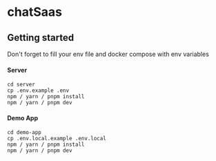 # chatSaas

## Getting started

Don't forget to fill your env file and docker compose with env variables

#### Server
```
cd server
cp .env.example .env
npm / yarn / pnpm install
npm / yarn / pnpm dev
```
#### Demo App
```
cd demo-app
cp .env.local.example .env.local
npm / yarn / pnpm install
npm / yarn / pnpm dev
```